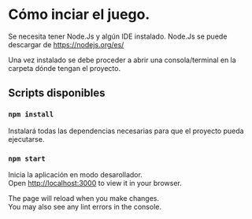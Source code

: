 # Cómo inciar el juego.

Se necesita tener Node.Js y algún IDE instalado.
Node.Js se puede descargar de https://nodejs.org/es/

Una vez instalado se debe proceder a abrir una consola/terminal en la carpeta dónde tengan el proyecto.

## Scripts disponibles


### `npm install`

Instalará todas las dependencias necesarias para que el proyecto pueda ejecutarse.

### `npm start`

Inicia la aplicación en modo desarollador.\
Open [http://localhost:3000](http://localhost:3000) to view it in your browser.

The page will reload when you make changes.\
You may also see any lint errors in the console.

